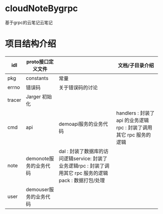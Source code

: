 # cloudNoteBygrpc 
基于grpc的云笔记云笔记

# 项目结构介绍

### 

| idl    | proto接口定义文件      |                                                              | 文档/子目录介绍                                              |
| ------ | ---------------------- | ------------------------------------------------------------ | ------------------------------------------------------------ |
| pkg    | constants              | 常量                                                         |                                                              |
| errno  | 错误码                 | 关于错误码的讨论                                             |                                                              |
| tracer | Jarger 初始化          |                                                              |                                                              |
| cmd    | api                    | demoapi服务的业务代码                                        | handlers : 封装了 api 的业务逻辑rpc : 封装了调用其它 rpc 服务的逻辑 |
| note   | demonote服务的业务代码 | dal : 封装了数据库的访问逻辑service: 封装了业务逻辑rpc : 封装了调用其它 rpc 服务的逻辑pack : 数据打包/处理 |                                                              |
| user   | demouser服务的业务代码 |                                                              |                                                              |

### 

